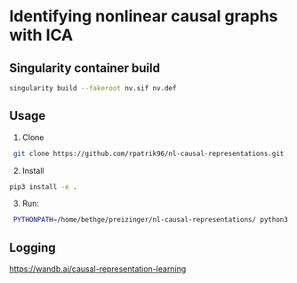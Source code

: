 # Identifying nonlinear causal graphs with ICA

## Singularity container build

```bash
singularity build --fakeroot nv.sif nv.def
```


## Usage 

1. Clone
```bash
 git clone https://github.com/rpatrik96/nl-causal-representations.git
```

2. Install
```bash
pip3 install -e .
```

3. Run:
```bash
 PYTHONPATH=/home/bethge/preizinger/nl-causal-representations/ python3 care_nl_ica/cl_causal.py --variant 1 --project mlp-test --use-ar-mlp --use-wandb --use-dep-mat --n-steps 150001 --n 2 --notes "Description of the run"
```

## Logging
https://wandb.ai/causal-representation-learning